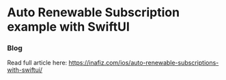 # Auto Renewable Subscription example with SwiftUI

### Blog

Read full article here: https://inafiz.com/ios/auto-renewable-subscriptions-with-swiftui/

